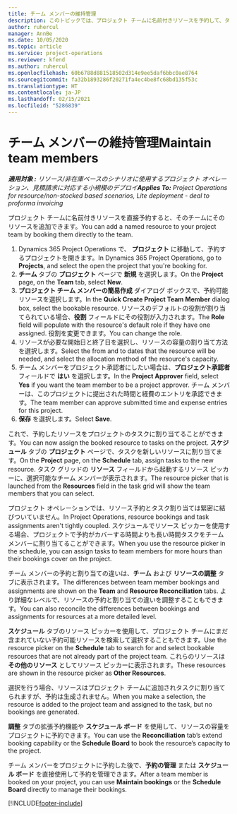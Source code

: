 ```yaml
---
title: チーム メンバーの維持管理
description: このトピックでは、プロジェクト チームに名前付きリソースを予約して、タスクに割り当てる方法を説明します。
author: ruhercul
manager: AnnBe
ms.date: 10/05/2020
ms.topic: article
ms.service: project-operations
ms.reviewer: kfend
ms.author: ruhercul
ms.openlocfilehash: 60b6788d881518502d314e9ee5daf6bbc0ae8764
ms.sourcegitcommit: fa32b1893286f20271fa4ec4be8fc68bd135f53c
ms.translationtype: HT
ms.contentlocale: ja-JP
ms.lasthandoff: 02/15/2021
ms.locfileid: "5286839"
---
```

# <a name="maintain-team-members"></a><span data-ttu-id="cf63d-103">チーム メンバーの維持管理</span><span class="sxs-lookup"><span data-stu-id="cf63d-103">Maintain team members</span></span>

<span data-ttu-id="cf63d-104">_**適用対象 :** リソース/非在庫ベースのシナリオに使用するプロジェクト オペレーション、見積請求に対応する小規模のデプロイ_</span><span class="sxs-lookup"><span data-stu-id="cf63d-104">_**Applies To:** Project Operations for resource/non-stocked based scenarios, Lite deployment - deal to proforma invoicing_</span></span>

<span data-ttu-id="cf63d-105">プロジェクト チームに名前付きリソースを直接予約すると、そのチームにそのリソースを追加できます。</span><span class="sxs-lookup"><span data-stu-id="cf63d-105">You can add a named resource to your project team by booking them directly to the team.</span></span>

1. <span data-ttu-id="cf63d-106">Dynamics 365 Project Operations で、 **プロジェクト** に移動して、予約するプロジェクトを開きます。</span><span class="sxs-lookup"><span data-stu-id="cf63d-106">In Dynamics 365 Project Operations, go to **Projects**, and select the open the project that you're booking for.</span></span>
2. <span data-ttu-id="cf63d-107">**チーム** タブの **プロジェクト** ページで **新規** を選択します。</span><span class="sxs-lookup"><span data-stu-id="cf63d-107">On the **Project** page, on the **Team** tab, select **New**.</span></span> 
3. <span data-ttu-id="cf63d-108">**プロジェクト チーム メンバーの簡易作成** ダイアログ ボックスで、予約可能リソースを選択します。</span><span class="sxs-lookup"><span data-stu-id="cf63d-108">In the **Quick Create Project Team Member** dialog box, select the bookable resource.</span></span> <span data-ttu-id="cf63d-109">リソースのデフォルトの役割が割り当てられている場合、**役割** フィールドにその役割が入力されます。</span><span class="sxs-lookup"><span data-stu-id="cf63d-109">The **Role** field will populate with the resource's default role if they have one assigned.</span></span> <span data-ttu-id="cf63d-110">役割を変更できます。</span><span class="sxs-lookup"><span data-stu-id="cf63d-110">You can change the role.</span></span> 
4. <span data-ttu-id="cf63d-111">リソースが必要な開始日と終了日を選択し、リソースの容量の割り当て方法を選択します。</span><span class="sxs-lookup"><span data-stu-id="cf63d-111">Select the from and to dates that the resource will be needed, and select the allocation method of the resource's capacity.</span></span> 
5. <span data-ttu-id="cf63d-112">チーム メンバーをプロジェクト承認者にしたい場合は、**プロジェクト承認者** フィールドで **はい** を選択します。</span><span class="sxs-lookup"><span data-stu-id="cf63d-112">In the **Project Approver** field, select **Yes** if you want the team member to be a project approver.</span></span> <span data-ttu-id="cf63d-113">チーム メンバーは、このプロジェクトに提出された時間と経費のエントリを承認できます。</span><span class="sxs-lookup"><span data-stu-id="cf63d-113">The team member can approve submitted time and expense entries for this project.</span></span> 
6. <span data-ttu-id="cf63d-114">**保存** を選択します。</span><span class="sxs-lookup"><span data-stu-id="cf63d-114">Select **Save**.</span></span>

<span data-ttu-id="cf63d-115">これで、予約したリソースをプロジェクトのタスクに割り当てることができます。</span><span class="sxs-lookup"><span data-stu-id="cf63d-115">You can now assign the booked resource to tasks on the project.</span></span> <span data-ttu-id="cf63d-116">**スケジュール** タブの **プロジェクト** ページで、タスクを新しいリソースに割り当てます。</span><span class="sxs-lookup"><span data-stu-id="cf63d-116">On the **Project** page, on the **Schedule** tab, assign tasks to the new resource.</span></span> <span data-ttu-id="cf63d-117">タスク グリッドの **リソース** フィールドから起動するリソース ピッカーに、選択可能なチーム メンバーが表示されます。</span><span class="sxs-lookup"><span data-stu-id="cf63d-117">The resource picker that is launched from the **Resources** field in the task grid will show the team members that you can select.</span></span>


<span data-ttu-id="cf63d-118">プロジェクト オペレーションでは、リソース予約とタスク割り当ては緊密に結びついていません。</span><span class="sxs-lookup"><span data-stu-id="cf63d-118">In Project Operations, resource bookings and task assignments aren't tightly coupled.</span></span> <span data-ttu-id="cf63d-119">スケジュールでリソース ピッカーを使用する場合、プロジェクトで予約がカバーする時間よりも長い時間タスクをチーム メンバーに割り当てることができます。</span><span class="sxs-lookup"><span data-stu-id="cf63d-119">When you use the resource picker in the schedule, you can assign tasks to team members for more hours than their bookings cover on the project.</span></span>

<span data-ttu-id="cf63d-120">チーム メンバーの予約と割り当ての違いは、**チーム** および **リソースの調整** タブに表示されます。</span><span class="sxs-lookup"><span data-stu-id="cf63d-120">The differences between team member bookings and assignments are shown on the **Team** and **Resource Reconciliation** tabs.</span></span> <span data-ttu-id="cf63d-121">より詳細なレベルで、リソースの予約と割り当ての違いを調整することもできます。</span><span class="sxs-lookup"><span data-stu-id="cf63d-121">You can also reconcile the differences between bookings and assignments for resources at a more detailed level.</span></span>

<span data-ttu-id="cf63d-122">**スケジュール** タブのリソース ピッカーを使用して、プロジェクト チームにまだ含まれていない予約可能リソースを検索して選択することもできます。</span><span class="sxs-lookup"><span data-stu-id="cf63d-122">Use the resource picker on the **Schedule** tab to search for and select bookable resources that are not already part of the project team.</span></span> <span data-ttu-id="cf63d-123">これらのリソースは **その他のリソース** としてリソース ピッカーに表示されます。</span><span class="sxs-lookup"><span data-stu-id="cf63d-123">These resources are shown in the resource picker as **Other Resources**.</span></span>

<span data-ttu-id="cf63d-124">選択を行う場合、リソースはプロジェクト チームに追加されタスクに割り当てられますが、予約は生成されません。</span><span class="sxs-lookup"><span data-stu-id="cf63d-124">When you make a selection, the resource is added to the project team and assigned to the task, but no bookings are generated.</span></span>

<span data-ttu-id="cf63d-125">**調整** タブの拡張予約機能や **スケジュール ボード** を使用して、リソースの容量をプロジェクトに予約できます。</span><span class="sxs-lookup"><span data-stu-id="cf63d-125">You can use the **Reconciliation** tab’s extend booking capability or the **Schedule Board** to book the resource’s capacity to the project.</span></span>

<span data-ttu-id="cf63d-126">チーム メンバーをプロジェクトに予約した後で、**予約の管理** または **スケジュール ボード** を直接使用して予約を管理できます。</span><span class="sxs-lookup"><span data-stu-id="cf63d-126">After a team member is booked on your project, you can use **Maintain bookings** or the **Schedule Board** directly to manage their bookings.</span></span>


[!INCLUDE[footer-include](../includes/footer-banner.md)]
